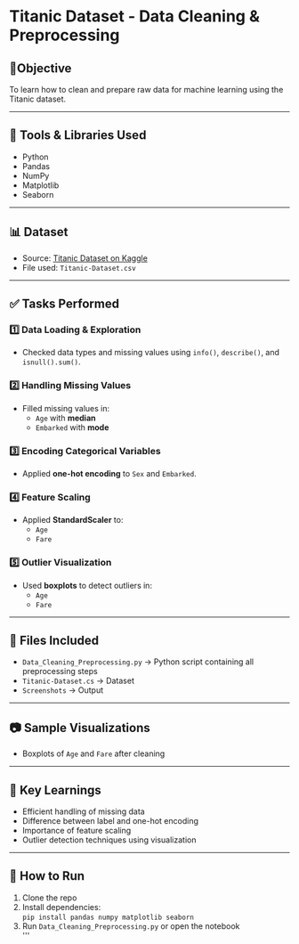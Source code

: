 # Titanic Dataset - Data Cleaning & Preprocessing


## 📌Objective
To learn how to clean and prepare raw data for machine learning using the Titanic dataset.

---

## 🧰 Tools & Libraries Used
- Python
- Pandas
- NumPy
- Matplotlib
- Seaborn

---

## 📊 Dataset
- Source: [Titanic Dataset on Kaggle](https://www.kaggle.com/datasets/yasserh/titanic-dataset)
- File used: `Titanic-Dataset.csv`

---

## ✅ Tasks Performed

### 1️⃣ Data Loading & Exploration
- Checked data types and missing values using `info()`, `describe()`, and `isnull().sum()`.

### 2️⃣ Handling Missing Values
- Filled missing values in:
  - `Age` with **median**
  - `Embarked` with **mode**

### 3️⃣ Encoding Categorical Variables
- Applied **one-hot encoding** to `Sex` and `Embarked`.

### 4️⃣ Feature Scaling
- Applied **StandardScaler** to:
  - `Age`
  - `Fare`

### 5️⃣ Outlier Visualization
- Used **boxplots** to detect outliers in:
  - `Age`
  - `Fare`

---

## 📁 Files Included
- `Data_Cleaning_Preprocessing.py` → Python script containing all preprocessing steps
- `Titanic-Dataset.cs` → Dataset
- `Screenshots` → Output

---

## 📷 Sample Visualizations
- Boxplots of `Age` and `Fare` after cleaning

---

## 🧠 Key Learnings
- Efficient handling of missing data
- Difference between label and one-hot encoding
- Importance of feature scaling
- Outlier detection techniques using visualization

---

## 📎 How to Run
1. Clone the repo  
2. Install dependencies:  
   `pip install pandas numpy matplotlib seaborn`  
3. Run `Data_Cleaning_Preprocessing.py` or open the notebook  
'''
